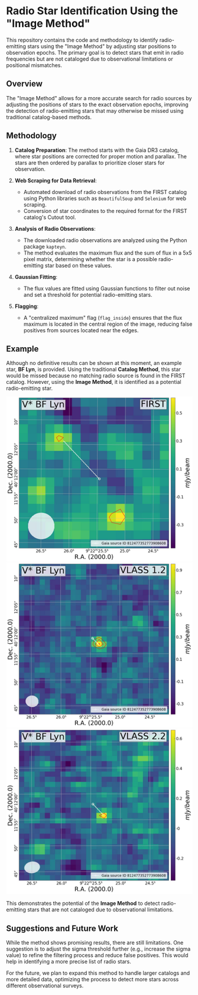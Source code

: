 # Radio Star Identification Using the "Image Method"

This repository contains the code and methodology to identify radio-emitting stars using the "Image Method" by adjusting star positions to observation epochs. The primary goal is to detect stars that emit in radio frequencies but are not cataloged due to observational limitations or positional mismatches.

## Overview

The "Image Method" allows for a more accurate search for radio sources by adjusting the positions of stars to the exact observation epochs, improving the detection of radio-emitting stars that may otherwise be missed using traditional catalog-based methods.

## Methodology

1. **Catalog Preparation**: The method starts with the Gaia DR3 catalog, where star positions are corrected for proper motion and parallax. The stars are then ordered by parallax to prioritize closer stars for observation.

2. **Web Scraping for Data Retrieval**: 
    - Automated download of radio observations from the FIRST catalog using Python libraries such as `BeautifulSoup` and `Selenium` for web scraping.
    - Conversion of star coordinates to the required format for the FIRST catalog's Cutout tool.

3. **Analysis of Radio Observations**: 
    - The downloaded radio observations are analyzed using the Python package `kapteyn`.
    - The method evaluates the maximum flux and the sum of flux in a 5x5 pixel matrix, determining whether the star is a possible radio-emitting star based on these values.

4. **Gaussian Fitting**: 
    - The flux values are fitted using Gaussian functions to filter out noise and set a threshold for potential radio-emitting stars.

5. **Flagging**: 
    - A "centralized maximum" flag (`flag_inside`) ensures that the flux maximum is located in the central region of the image, reducing false positives from sources located near the edges.

## Example

Although no definitive results can be shown at this moment, an example star, **BF Lyn**, is provided. Using the traditional **Catalog Method**, this star would be missed because no matching radio source is found in the FIRST catalog. However, using the **Image Method**, it is identified as a potential radio-emitting star.

![BF Lyn Example](PP-FIRST.jpg) ![BF Lyn Example](PP-VLASS_1.2.jpg) ![BF Lyn Example](PP-VLASS_2.2.jpg)

This demonstrates the potential of the **Image Method** to detect radio-emitting stars that are not cataloged due to observational limitations.

## Suggestions and Future Work

While the method shows promising results, there are still limitations. One suggestion is to adjust the sigma threshold further (e.g., increase the sigma value) to refine the filtering process and reduce false positives. This would help in identifying a more precise list of radio stars.

For the future, we plan to expand this method to handle larger catalogs and more detailed data, optimizing the process to detect more stars across different observational surveys.
